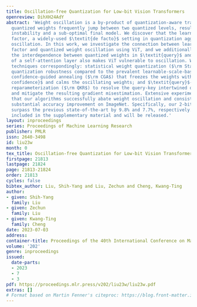 ```yaml
---
title: Oscillation-free Quantization for Low-bit Vision Transformers
openreview: DihXH24AdY
abstract: 'Weight oscillation is a by-product of quantization-aware training, in which
  quantized weights frequently jump between two quantized levels, resulting in training
  instability and a sub-optimal final model. We discover that the learnable scaling
  factor, a widely-used $\textit{de facto}$ setting in quantization aggravates weight
  oscillation. In this work, we investigate the connection between learnable scaling
  factor and quantized weight oscillation using ViT, and we additionally find that
  the interdependence between quantized weights in $\textit{query}$ and $\textit{key}$
  of a self-attention layer also makes ViT vulnerable to oscillation. We propose three
  techniques correspondingly: statistical weight quantization ($\rm StatsQ$) to improve
  quantization robustness compared to the prevalent learnable-scale-based method;
  confidence-guided annealing ($\rm CGA$) that freezes the weights with $\textit{high
  confidence}$ and calms the oscillating weights; and $\textit{query}$-$\textit{key}$
  reparameterization ($\rm QKR$) to resolve the query-key intertwined oscillation
  and mitigate the resulting gradient misestimation. Extensive experiments demonstrate
  that our algorithms successfully abate weight oscillation and consistently achieve
  substantial accuracy improvement on ImageNet. Specifically, our 2-bit DeiT-T/DeiT-S
  surpass the previous state-of-the-art by 9.8% and 7.7%, respectively. The code is
  included in the supplementary material and will be released.'
layout: inproceedings
series: Proceedings of Machine Learning Research
publisher: PMLR
issn: 2640-3498
id: liu23w
month: 0
tex_title: Oscillation-free Quantization for Low-bit Vision Transformers
firstpage: 21813
lastpage: 21824
page: 21813-21824
order: 21813
cycles: false
bibtex_author: Liu, Shih-Yang and Liu, Zechun and Cheng, Kwang-Ting
author:
- given: Shih-Yang
  family: Liu
- given: Zechun
  family: Liu
- given: Kwang-Ting
  family: Cheng
date: 2023-07-03
address: 
container-title: Proceedings of the 40th International Conference on Machine Learning
volume: '202'
genre: inproceedings
issued:
  date-parts:
  - 2023
  - 7
  - 3
pdf: https://proceedings.mlr.press/v202/liu23w/liu23w.pdf
extras: []
# Format based on Martin Fenner's citeproc: https://blog.front-matter.io/posts/citeproc-yaml-for-bibliographies/
---
```

